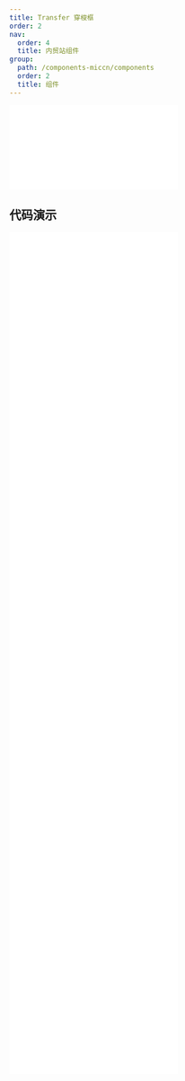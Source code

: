 ```yaml
---
title: Transfer 穿梭框
order: 2
nav:
  order: 4
  title: 内贸站组件
group:
  path: /components-miccn/components
  order: 2
  title: 组件
---
```


<div>
<embed src="@docs-common/transfer/index.md"></embed>
</div>
        
## 代码演示

<Row gutter=8>

  <Col span=24>
    
  <div class="code-box"><embed src="@abiz-rc-miccn/transfer/demo/advanced-transfer-miccn.md"></embed></div>
          
  <div class="code-box"><embed src="@abiz-rc-miccn/transfer/demo/basic-transfer-miccn.md"></embed></div>
          
  <div class="code-box"><embed src="@abiz-rc-miccn/transfer/demo/custom-item-transfer-miccn.md"></embed></div>
          
  <div class="code-box"><embed src="@abiz-rc-miccn/transfer/demo/custom-select-all-labels-transfer-miccn.md"></embed></div>
          
  <div class="code-box"><embed src="@abiz-rc-miccn/transfer/demo/large-data-transfer-miccn.md"></embed></div>
          
  <div class="code-box"><embed src="@abiz-rc-miccn/transfer/demo/oneWay-transfer-miccn.md"></embed></div>
          
  <div class="code-box"><embed src="@abiz-rc-miccn/transfer/demo/search-transfer-miccn.md"></embed></div>
          
  <div class="code-box"><embed src="@abiz-rc-miccn/transfer/demo/table-transfer-transfer-miccn.md"></embed></div>
          
  <div class="code-box"><embed src="@abiz-rc-miccn/transfer/demo/tree-transfer-transfer-miccn.md"></embed></div>
          
  </Col>
          
</Row>
        
<div><embed src="@docs-common/transfer/index-api.md"></embed><div>
        